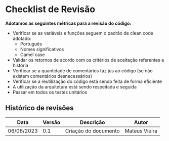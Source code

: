 # Checklist de Revisão

 **Adotamos as seguintes métricas para a revisão do código:**


-   Verificar se as variáveis e funções seguem o padrão de clean code adotado:
    -   Português
    -   Nomes significativos
    -   Camel case
-   Validar os retornos de acordo com os critérios de aceitação referentes a história
-   Verificar se a quantidade de comentários faz jus ao código (se não existem comentários desnecessários)
-   Verificar se a reutilização do código está sendo feita de forma eficiente
-   A utilização da arquitetura está sendo respeitada e seguida
-   Passar em todos os testes unitários


## Histórico de revisões

| Data       | Versão | Descrição                                         | Autor                                                    |
| ---------- | ------ | ------------------------------------------------- | -------------------------------------------------------- |
| 06/06/2023 | 0.1    | Criação do documento                              | Mateus Vieira |
